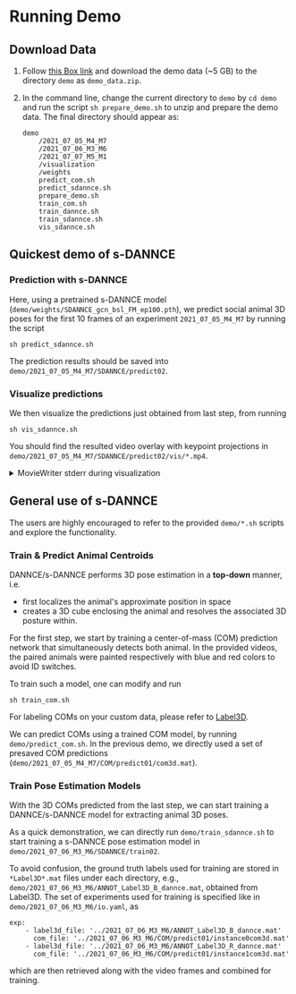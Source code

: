 # Running Demo
## Download Data
1. Follow [this Box link](https://duke.box.com/s/2aw5r4hb3u57p1abt99n15f6hkl36x5k) and download the demo data (~5 GB) to the directory `demo` as `demo_data.zip`.

2. In the command line, change the current directory to `demo` by `cd demo` and run the script `sh prepare_demo.sh` to unzip and prepare the demo data. The final directory should appear as:
    ```
    demo
        /2021_07_05_M4_M7
        /2021_07_06_M3_M6
        /2021_07_07_M5_M1
        /visualization
        /weights
        predict_com.sh
        predict_sdannce.sh
        prepare_demo.sh
        train_com.sh
        train_dannce.sh
        train_sdannce.sh
        vis_sdannce.sh

    ```

## Quickest demo of s-DANNCE
### Prediction with s-DANNCE
Here, using a pretrained s-DANNCE model (`demo/weights/SDANNCE_gcn_bsl_FM_ep100.pth`), we predict social animal 3D poses for the first 10 frames of an experiment `2021_07_05_M4_M7` by running the script
```
sh predict_sdannce.sh
```

The prediction results should be saved into `demo/2021_07_05_M4_M7/SDANNCE/predict02`. 

### Visualize predictions
We then visualize the predictions just obtained from last step, from running
```
sh vis_sdannce.sh
```
You should find the resulted video overlay with keypoint projections in `demo/2021_07_05_M4_M7/SDANNCE/predict02/vis/*.mp4`.


<details>
<summary>MovieWriter stderr during visualization</summary>
- "MovieWriter stderr:
[libopenh264 @ 0x55b92cb33580] Incorrect library version loaded
Error initializing output stream 0:0 -- Error while opening encoder for output stream #0:0 - maybe incorrect parameters such as bit_rate, rate, width or height ..."

Try update the ffmpeg version by `conda update ffmpeg`.
</details>


## General use of s-DANNCE
The users are highly encouraged to refer to the provided `demo/*.sh` scripts and explore the functionality.

### Train & Predict Animal Centroids
DANNCE/s-DANNCE performs 3D pose estimation in a **top-down** manner, i.e.
- first localizes the animal's approximate position in space
- creates a 3D cube enclosing the animal and resolves the associated 3D posture within.

For the first step, we start by training a center-of-mass (COM) prediction network that simultaneously detects both animal. In the provided videos, the paired animals were painted respectively with blue and red colors to avoid ID switches.

To train such a model, one can modify and run
```
sh train_com.sh
```
For labeling COMs on your custom data, please refer to [Label3D](https://github.com/diegoaldarondo/Label3D). 

We can predict COMs using a trained COM model, by running `demo/predict_com.sh`. In the previous demo, we directly used a set of presaved COM predictions (`demo/2021_07_05_M4_M7/COM/predict01/com3d.mat`).

### Train Pose Estimation Models
With the 3D COMs predicted from the last step, we can start training a DANNCE/s-DANNCE model for extracting animal 3D poses. 

As a quick demonstration, we can directly run `demo/train_sdannce.sh` to start training a s-DANNCE pose estimation model in `demo/2021_07_06_M3_M6/SDANNCE/train02`.

To avoid confusion, the ground truth labels used for training are stored in `*Label3D*.mat` files under each directory, e.g., `demo/2021_07_06_M3_M6/ANNOT_Label3D_B_dannce.mat`, obtained from Label3D. The set of experiments used for training is specified like in `demo/2021_07_06_M3_M6/io.yaml`, as
```
exp:
    - label3d_file: '../2021_07_06_M3_M6/ANNOT_Label3D_B_dannce.mat'
      com_file: '../2021_07_06_M3_M6/COM/predict01/instance0com3d.mat'
    - label3d_file: '../2021_07_06_M3_M6/ANNOT_Label3D_R_dannce.mat'
      com_file: '../2021_07_06_M3_M6/COM/predict01/instance1com3d.mat'
```
which are then retrieved along with the video frames and combined for training.


